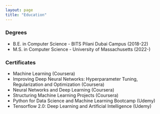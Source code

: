 ```yaml
---
layout: page
title: "Education"
---
```

<!-- Check different Jekkyl layouts -->

### Degrees

* B.E. in Computer Science - BITS Pilani Dubai Campus (2018-22)
* M.S. in Computer Science - University of Massachusetts (2022-)

### Certificates
* Machine Learning (Coursera)
* Improving Deep Neural Networks: Hyperparameter Tuning, Regularization and Optimization (Coursera)
* Neural Networks and Deep Learning (Coursera)
* Structuring Machine Learning Projects (Coursera)
* Python for Data Science and Machine Learning Bootcamp (Udemy)
* Tensorflow 2.0: Deep Learning and Artificial Intelligence (Udemy) 

